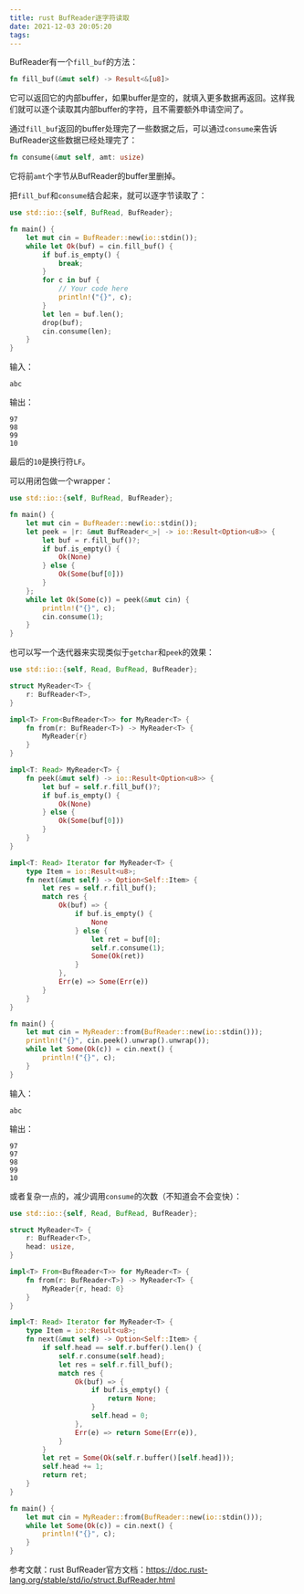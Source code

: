 ```yaml
---
title: rust BufReader逐字符读取
date: 2021-12-03 20:05:20
tags:
---
```


BufReader有一个`fill_buf`的方法：

```rs
fn fill_buf(&mut self) -> Result<&[u8]>
```

它可以返回它的内部buffer，如果buffer是空的，就填入更多数据再返回。这样我们就可以逐个读取其内部buffer的字符，且不需要额外申请空间了。

通过`fill_buf`返回的buffer处理完了一些数据之后，可以通过`consume`来告诉BufReader这些数据已经处理完了：

```rs
fn consume(&mut self, amt: usize)
```

它将前`amt`个字节从BufReader的buffer里删掉。

把`fill_buf`和`consume`结合起来，就可以逐字节读取了：

```rs
use std::io::{self, BufRead, BufReader};

fn main() {
    let mut cin = BufReader::new(io::stdin());
    while let Ok(buf) = cin.fill_buf() {
        if buf.is_empty() {
            break;
        }
        for c in buf {
            // Your code here
            println!("{}", c);
        }
        let len = buf.len();
        drop(buf);
        cin.consume(len);
    }
}
```

输入：

```text
abc
```

输出：

```text
97
98
99
10
```

最后的`10`是换行符`LF`。

可以用闭包做一个wrapper：

```rs
use std::io::{self, BufRead, BufReader};

fn main() {
    let mut cin = BufReader::new(io::stdin());
    let peek = |r: &mut BufReader<_>| -> io::Result<Option<u8>> {
        let buf = r.fill_buf()?;
        if buf.is_empty() {
            Ok(None)
        } else {
            Ok(Some(buf[0]))
        }
    };
    while let Ok(Some(c)) = peek(&mut cin) {
        println!("{}", c);
        cin.consume(1);
    }
}
```

也可以写一个迭代器来实现类似于`getchar`和`peek`的效果：

```rs
use std::io::{self, Read, BufRead, BufReader};

struct MyReader<T> {
    r: BufReader<T>,
}

impl<T> From<BufReader<T>> for MyReader<T> {
    fn from(r: BufReader<T>) -> MyReader<T> {
        MyReader{r}
    }
}

impl<T: Read> MyReader<T> {
    fn peek(&mut self) -> io::Result<Option<u8>> {
        let buf = self.r.fill_buf()?;
        if buf.is_empty() {
            Ok(None)
        } else {
            Ok(Some(buf[0]))
        }
    }
}

impl<T: Read> Iterator for MyReader<T> {
    type Item = io::Result<u8>;
    fn next(&mut self) -> Option<Self::Item> {
        let res = self.r.fill_buf();
        match res {
            Ok(buf) => {
                if buf.is_empty() {
                    None
                } else {
                    let ret = buf[0];
                    self.r.consume(1);
                    Some(Ok(ret))
                }
            },
            Err(e) => Some(Err(e))
        }
    }
}

fn main() {
    let mut cin = MyReader::from(BufReader::new(io::stdin()));
    println!("{}", cin.peek().unwrap().unwrap());
    while let Some(Ok(c)) = cin.next() {
        println!("{}", c);
    }
}
```

输入：

```
abc
```

输出：

```
97
97
98
99
10
```

或者复杂一点的，减少调用`consume`的次数（不知道会不会变快）：

```rs
use std::io::{self, Read, BufRead, BufReader};

struct MyReader<T> {
    r: BufReader<T>,
    head: usize,
}

impl<T> From<BufReader<T>> for MyReader<T> {
    fn from(r: BufReader<T>) -> MyReader<T> {
        MyReader{r, head: 0}
    }
}

impl<T: Read> Iterator for MyReader<T> {
    type Item = io::Result<u8>;
    fn next(&mut self) -> Option<Self::Item> {
        if self.head == self.r.buffer().len() {
            self.r.consume(self.head);
            let res = self.r.fill_buf();
            match res {
                Ok(buf) => {
                    if buf.is_empty() {
                        return None;
                    }
                    self.head = 0;
                },
                Err(e) => return Some(Err(e)),
            }
        }
        let ret = Some(Ok(self.r.buffer()[self.head]));
        self.head += 1;
        return ret;
    }
}

fn main() {
    let mut cin = MyReader::from(BufReader::new(io::stdin()));
    while let Some(Ok(c)) = cin.next() {
        println!("{}", c);
    }
}
```

参考文献：rust BufReader官方文档：<https://doc.rust-lang.org/stable/std/io/struct.BufReader.html>
